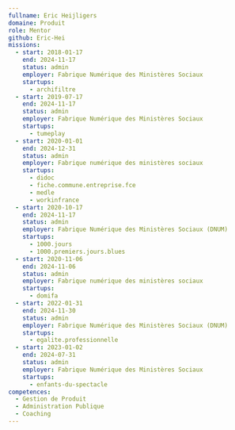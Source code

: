 ```yaml
---
fullname: Eric Heijligers
domaine: Produit
role: Mentor
github: Eric-Hei
missions:
  - start: 2018-01-17
    end: 2024-11-17
    status: admin
    employer: Fabrique Numérique des Ministères Sociaux
    startups:
      - archifiltre
  - start: 2019-07-17
    end: 2024-11-17
    status: admin
    employer: Fabrique Numérique des Ministères Sociaux
    startups:
      - tumeplay
  - start: 2020-01-01
    end: 2024-12-31
    status: admin
    employer: Fabrique numérique des ministères sociaux
    startups:
      - didoc
      - fiche.commune.entreprise.fce
      - medle
      - workinfrance
  - start: 2020-10-17
    end: 2024-11-17
    status: admin
    employer: Fabrique Numérique des Ministères Sociaux (DNUM)
    startups:
      - 1000.jours
      - 1000.premiers.jours.blues
  - start: 2020-11-06
    end: 2024-11-06
    status: admin
    employer: Fabrique numérique des ministères sociaux
    startups:
      - domifa
  - start: 2022-01-31
    end: 2024-11-30
    status: admin
    employer: Fabrique Numérique des Ministères Sociaux (DNUM)
    startups:
      - egalite.professionnelle
  - start: 2023-01-02
    end: 2024-07-31
    status: admin
    employer: Fabrique Numérique des Ministères Sociaux
    startups:
      - enfants-du-spectacle
competences:
  - Gestion de Produit
  - Administration Publique
  - Coaching
---
```

